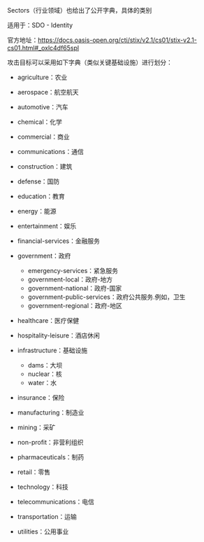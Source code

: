 Sectors（行业领域）也给出了公开字典，具体的类别

适用于：SDO - Identity

官方地址：https://docs.oasis-open.org/cti/stix/v2.1/cs01/stix-v2.1-cs01.html#_oxlc4df65spl

攻击目标可以采用如下字典（类似关键基础设施）进行划分：
- agriculture：农业
- aerospace：航空航天
- automotive：汽车
- chemical：化学
- commercial：商业
- communications：通信
- construction：建筑
- defense：国防
- education：教育
- energy：能源
- entertainment：娱乐
- financial-services：金融服务

- government：政府
  - emergency-services：紧急服务
  - government-local：政府-地方
  - government-national：政府-国家
  - government-public-services：政府公共服务.例如，卫生
  - government-regional：政府-地区
- healthcare：医疗保健
- hospitality-leisure：酒店休闲
- infrastructure：基础设施
  - dams：大坝
  - nuclear：核
  - water：水
- insurance：保险
- manufacturing：制造业
- mining：采矿
- non-profit：非营利组织
- pharmaceuticals：制药
- retail：零售
- technology：科技
- telecommunications：电信
- transportation：运输
- utilities：公用事业